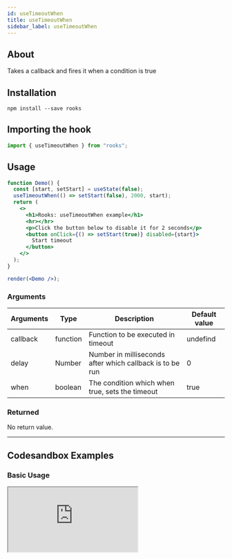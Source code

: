 ```yaml
---
id: useTimeoutWhen
title: useTimeoutWhen
sidebar_label: useTimeoutWhen
---
```


## About

Takes a callback and fires it when a condition is true

[//]: # "Main"

## Installation

    npm install --save rooks

## Importing the hook

```javascript
import { useTimeoutWhen } from "rooks";
```

## Usage

```jsx
function Demo() {
  const [start, setStart] = useState(false);
  useTimeoutWhen(() => setStart(false), 2000, start);
  return (
    <>
      <h1>Rooks: useTimeoutWhen example</h1>
      <hr></hr>
      <p>Click the button below to disable it for 2 seconds</p>
      <button onClick={() => setStart(true)} disabled={start}>
        Start timeout
      </button>
    </>
  );
}

render(<Demo />);
```

### Arguments

| Arguments | Type     | Description                                              | Default value |
|-----------|----------|----------------------------------------------------------|---------------|
| callback  | function | Function to be executed in timeout                       | undefind      |
| delay     | Number   | Number in milliseconds after which callback is to be run | 0             |
| when      | boolean  | The condition which when true, sets the timeout          | true          |

### Returned

No return value.

---

## Codesandbox Examples

### Basic Usage

<iframe src="https://codesandbox.io/embed/usetimeoutwhen-l6fbj?fontsize=14&hidenavigation=1&theme=dark"
  style={{
    width: "100%",
    height: 500,
    border: 0,
    borderRadius: 4,
    overflow: "hidden"
  }} 
  title="useTimeoutWhen"
  allow="accelerometer; ambient-light-sensor; camera; encrypted-media; geolocation; gyroscope; hid; microphone; midi; payment; usb; vr; xr-spatial-tracking"
  sandbox="allow-forms allow-modals allow-popups allow-presentation allow-same-origin allow-scripts"
/>

## Join Bhargav's discord server

You can click on the floating discord icon at the bottom right of the screen and talk to us in our server.
